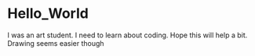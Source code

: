 # Hello_World

I was an art student. I need to learn about coding. Hope this will help a bit.
Drawing seems easier though

